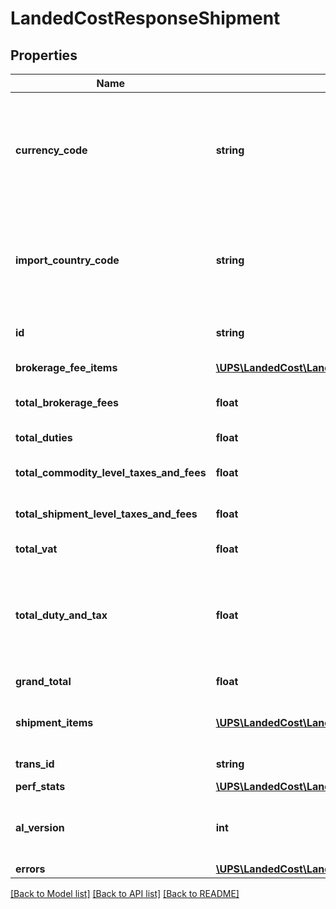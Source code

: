 # LandedCostResponseShipment

## Properties
Name | Type | Description | Notes
------------ | ------------- | ------------- | -------------
**currency_code** | **string** | Specifies the Currency Code set at the commodity level. This currency is applicable for all duty, tax, VAT, and fee at the shipment and commodity level. | 
**import_country_code** | **string** | Specifies the Import/Ship To/Destination/Final country of the shipment. Check Country List in the Appendices section. | 
**id** | **string** | Specifies the Shipment ID in the Landed Cost quote | 
**brokerage_fee_items** | [**\UPS\LandedCost\LandedCost\BrokerageFeeItems[]**](BrokerageFeeItems.md) | An Array of Brokerage fee | 
**total_brokerage_fees** | **float** | Grand Total of all applicable Brokerage Fees | 
**total_duties** | **float** | Total duty amount of this shipment | 
**total_commodity_level_taxes_and_fees** | **float** | Total tax and other fees at commodity level | 
**total_shipment_level_taxes_and_fees** | **float** | Total tax and other fees at shipment level | 
**total_vat** | **float** | Total VAT of this shipment | 
**total_duty_and_tax** | **float** | Grand Total combined duty, VAT, tax, and other fees of all commodities of this shipment including shipment level taxes and fee | 
**grand_total** | **float** | (TotalDutyAndTax+ totalBrokerageFees) | 
**shipment_items** | [**\UPS\LandedCost\LandedCost\ResponseShipmentItems[]**](ResponseShipmentItems.md) | An Array or List of Landed Cost result for all valid commodities | 
**trans_id** | **string** | An identifier unique to the request | [optional] 
**perf_stats** | [**\UPS\LandedCost\LandedCost\LandedCostResponseShipmentPerfStats**](LandedCostResponseShipmentPerfStats.md) |  | [optional] 
**al_version** | **int** | Version number of the instance that processed this request. Default by 1 | [optional] 
**errors** | [**\UPS\LandedCost\LandedCost\Errors**](Errors.md) |  | [optional] 

[[Back to Model list]](../../README.md#documentation-for-models) [[Back to API list]](../../README.md#documentation-for-api-endpoints) [[Back to README]](../../README.md)

